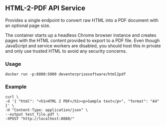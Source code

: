 ## HTML-2-PDF API Service

Provides a single endpoint to convert raw HTML into a PDF document with an optional page size.

The container starts up a headless Chrome browser instance and creates pages with the HTML content provided to export to a PDF file.
Even though JavaScript and service workers are disabled, you should host this in private and only use trusted HTML to avoid any security concerns.

### Usage
```
docker run -p:8080:5000 deventerprisesoftware/html2pdf
```

### Example
```
curl \
-d '{ "html": "<h1>HTML 2 PDF</h1><p>Sample text</p>", "format": "A4" }' \
-H "Content-Type: application/json" \
--output test_file.pdf \
-XPOST "http://localhost:8080/"
```
